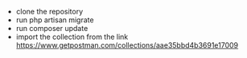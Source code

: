 
- clone the repository
- run php artisan migrate
- run composer update
- import the collection from the link
    https://www.getpostman.com/collections/aae35bbd4b3691e17009
